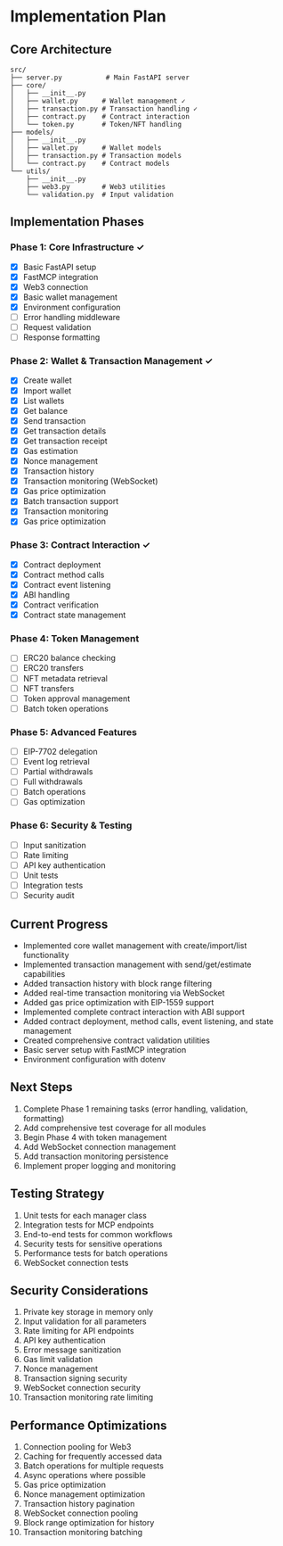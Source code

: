 # Implementation Plan

## Core Architecture

```
src/
├── server.py           # Main FastAPI server
├── core/
│   ├── __init__.py
│   ├── wallet.py      # Wallet management ✓
│   ├── transaction.py # Transaction handling ✓
│   ├── contract.py    # Contract interaction
│   └── token.py       # Token/NFT handling
├── models/
│   ├── __init__.py
│   ├── wallet.py      # Wallet models
│   ├── transaction.py # Transaction models
│   └── contract.py    # Contract models
└── utils/
    ├── __init__.py
    ├── web3.py        # Web3 utilities
    └── validation.py  # Input validation
```

## Implementation Phases

### Phase 1: Core Infrastructure ✓
- [x] Basic FastAPI setup
- [x] FastMCP integration
- [x] Web3 connection
- [x] Basic wallet management
- [x] Environment configuration
- [ ] Error handling middleware
- [ ] Request validation
- [ ] Response formatting

### Phase 2: Wallet & Transaction Management ✓
- [x] Create wallet
- [x] Import wallet
- [x] List wallets
- [x] Get balance
- [x] Send transaction
- [x] Get transaction details
- [x] Get transaction receipt
- [x] Gas estimation
- [x] Nonce management
- [x] Transaction history
- [x] Transaction monitoring (WebSocket)
- [x] Gas price optimization
- [x] Batch transaction support
- [x] Transaction monitoring
- [x] Gas price optimization

### Phase 3: Contract Interaction ✓
- [x] Contract deployment
- [x] Contract method calls
- [x] Contract event listening
- [x] ABI handling
- [x] Contract verification
- [x] Contract state management

### Phase 4: Token Management
- [ ] ERC20 balance checking
- [ ] ERC20 transfers
- [ ] NFT metadata retrieval
- [ ] NFT transfers
- [ ] Token approval management
- [ ] Batch token operations

### Phase 5: Advanced Features
- [ ] EIP-7702 delegation
- [ ] Event log retrieval
- [ ] Partial withdrawals
- [ ] Full withdrawals
- [ ] Batch operations
- [ ] Gas optimization

### Phase 6: Security & Testing
- [ ] Input sanitization
- [ ] Rate limiting
- [ ] API key authentication
- [ ] Unit tests
- [ ] Integration tests
- [ ] Security audit

## Current Progress
- Implemented core wallet management with create/import/list functionality
- Implemented transaction management with send/get/estimate capabilities
- Added transaction history with block range filtering
- Added real-time transaction monitoring via WebSocket
- Added gas price optimization with EIP-1559 support
- Implemented complete contract interaction with ABI support
- Added contract deployment, method calls, event listening, and state management
- Created comprehensive contract validation utilities
- Basic server setup with FastMCP integration
- Environment configuration with dotenv

## Next Steps
1. Complete Phase 1 remaining tasks (error handling, validation, formatting)
2. Add comprehensive test coverage for all modules
3. Begin Phase 4 with token management
4. Add WebSocket connection management
5. Add transaction monitoring persistence
6. Implement proper logging and monitoring

## Testing Strategy
1. Unit tests for each manager class
2. Integration tests for MCP endpoints
3. End-to-end tests for common workflows
4. Security tests for sensitive operations
5. Performance tests for batch operations
6. WebSocket connection tests

## Security Considerations
1. Private key storage in memory only
2. Input validation for all parameters
3. Rate limiting for API endpoints
4. API key authentication
5. Error message sanitization
6. Gas limit validation
7. Nonce management
8. Transaction signing security
9. WebSocket connection security
10. Transaction monitoring rate limiting

## Performance Optimizations
1. Connection pooling for Web3
2. Caching for frequently accessed data
3. Batch operations for multiple requests
4. Async operations where possible
5. Gas price optimization
6. Nonce management optimization
7. Transaction history pagination
8. WebSocket connection pooling
9. Block range optimization for history
10. Transaction monitoring batching 